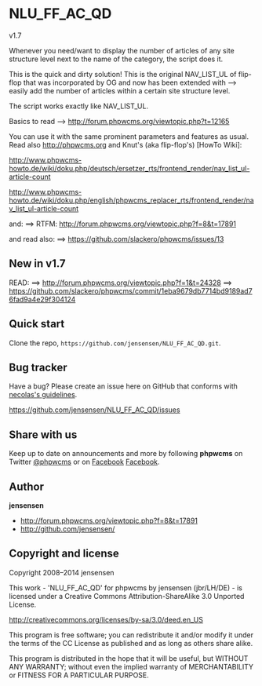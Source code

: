 NLU_FF_AC_QD
============
v1.7

Whenever you need/want to display the number of articles of any site structure level next to the name of the category, the script does it.

This is the quick and dirty solution!
This is the original NAV_LIST_UL of flip-flop that was incorporated by OG and now has been extended with
--> easily add the number of articles within a certain site structure level.

The script works exactly like NAV_LIST_UL.

Basics to read --> http://forum.phpwcms.org/viewtopic.php?t=12165

You can use it with the same prominent parameters and features as usual.
Read also <http://phpwcms.org> and Knut's (aka flip-flop's) [HowTo Wiki]:

http://www.phpwcms-howto.de/wiki/doku.php/deutsch/ersetzer_rts/frontend_render/nav_list_ul-article-count

http://www.phpwcms-howto.de/wiki/doku.php/english/phpwcms_replacer_rts/frontend_render/nav_list_ul-article-count

and: ==> RTFM: http://forum.phpwcms.org/viewtopic.php?f=8&t=17891

and read also: ==> https://github.com/slackero/phpwcms/issues/13

New in v1.7
-----------
READ:
==> http://forum.phpwcms.org/viewtopic.php?f=1&t=24328
==> https://github.com/slackero/phpwcms/commit/1eba9679db7714bd9189ad76fad9a4e29f304124

Quick start
-----------
Clone the repo, `https://github.com/jensensen/NLU_FF_AC_QD.git`.

Bug tracker
-----------

Have a bug? Please create an issue here on GitHub that conforms with [necolas's guidelines](https://github.com/necolas/issue-guidelines).

<https://github.com/jensensen/NLU_FF_AC_QD/issues>

Share with us
-------------

Keep up to date on announcements and more by following **phpwcms** on Twitter [@phpwcms](http://twitter.com/phpwcms) or on [Facebook](https://www.facebook.com/pages/phpwcms/162275020999) [Facebook](https://www.facebook.com/jens.bruckner.98).


Author
------

**jensensen**

+ <http://forum.phpwcms.org/viewtopic.php?f=8&t=17891>
+ <http://github.com/jensensen/>

Copyright and license
---------------------

Copyright 2008–2014 jensensen

This work - 'NLU_FF_AC_QD' for phpwcms by jensensen (jbr/LH/DE) - is licensed under a Creative Commons Attribution-ShareAlike 3.0 Unported License.

   <http://creativecommons.org/licenses/by-sa/3.0/deed.en_US>

This program is free software; you can redistribute it and/or
modify it under the terms of the CC License as published and as long as others share alike.

This program is distributed in the hope that it will be useful,
but WITHOUT ANY WARRANTY; without even the implied warranty of
MERCHANTABILITY or FITNESS FOR A PARTICULAR PURPOSE.
